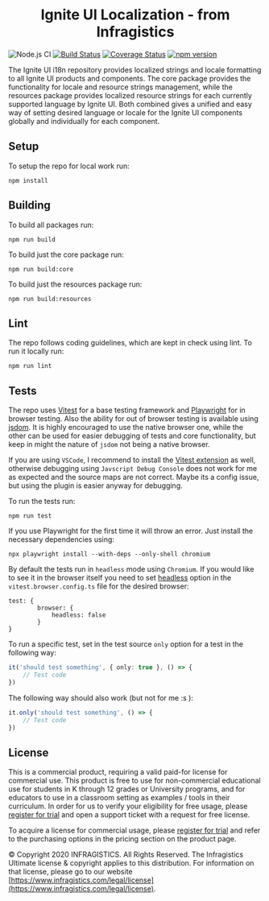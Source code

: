 <h1 align="center">
  Ignite UI Localization - from Infragistics 
</h1>

![Node.js CI](https://github.com/IgniteUI/igniteui-i18n/workflows/Node.js%20CI/badge.svg)
[![Build Status](https://dev.azure.com/IgniteUI/igniteui-i18n/_apis/build/status/IgniteUI.igniteui-i18n)](https://dev.azure.com/IgniteUI/igniteui-i18n/_build/latest?definitionId=3)
[![Coverage Status](https://coveralls.io/repos/github/IgniteUI/igniteui-i18n/badge.svg?branch=master)](https://coveralls.io/github/IgniteUI/igniteui-i18n?branch=master)
[![npm version](https://badge.fury.io/js/igniteui-i18n.svg)](https://badge.fury.io/js/igniteui-i18n)

The Ignite UI i18n repository provides localized strings and locale formatting to all Ignite UI products and components. The core package provides the functionality for locale and resource strings management, while the resources package provides localized resource strings for each currently supported language by Ignite UI. Both combined gives a unified and easy way of setting desired language or locale for the Ignite UI components globally and individually for each component.

## Setup

To setup the repo for local work run:

```
npm install
```

## Building

To build all packages run:

```
npm run build
```

To build just the core package run:

```
npm run build:core
```


To build just the resources package run:

```
npm run build:resources
```

## Lint

The repo follows coding guidelines, which are kept in check using lint. To run it locally run:

```
npm run lint
```


## Tests

The repo uses [Vitest](https://vitest.dev/guide/) for a base testing framework and [Playwright](https://vitest.dev/guide/browser/playwright.html) for in browser testing. Also the ability for out of browser testing is available using [jsdom](https://github.com/jsdom/jsdom). It is highly encouraged to use the native browser one, while the other can be used for easier debugging of tests and core functionality, but keep in might the nature of `jsdom` not being a native browser.

If you are using `VSCode`, I recommend to install the [Vitest extension](https://marketplace.visualstudio.com/items?itemName=vitest.explorer) as well, otherwise debugging using `Javscript Debug Console` does not work for me as expected and the source maps are not correct. Maybe its a config issue, but using the plugin is easier anyway for debugging.

To run the tests run:

```
npm run test
```

If you use Playwright for the first time it will throw an error. Just install the necessary dependencies using:

```
npx playwright install --with-deps --only-shell chromium
```

By default the tests run in `headless` mode using `Chromium`. If you would like to see it in the browser itself you need to set [headless](https://vitest.dev/guide/browser/config.html#browser-headless) option in the `vitest.browser.config.ts` file for the desired browser:

```
test: {
        browser: {
            headless: false
        }
}
```

To run a specific test, set in the test source `only` option for a test in the following way:

```typescript
it('should test something', { only: true }, () => {
    // Test code
})

```

The following way should also work (but not for me :s ):

```typescript
it.only('should test something', () => {
    // Test code
})

```

## License
This is a commercial product, requiring a valid paid-for license for commercial use.
This product is free to use for non-commercial educational use for students in K through 12 grades or University programs, and for educators to use in a classroom setting as examples / tools in their curriculum.
In order for us to verify your eligibility for free usage, please [register for trial](https://Infragistics.com/Angular) and open a support ticket with a request for free license.

To acquire a license for commercial usage, please [register for trial](https://Infragistics.com/Angular) and refer to the purchasing options in the pricing section on the product page.

© Copyright 2020 INFRAGISTICS. All Rights Reserved.
The Infragistics Ultimate license & copyright applies to this distribution.
For information on that license, please go to our website [https://www.infragistics.com/legal/license](https://www.infragistics.com/legal/license).